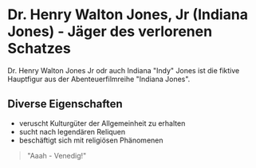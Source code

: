 # Dr. Henry Walton Jones, Jr (Indiana Jones) - Jäger des verlorenen Schatzes

Dr. Henry Walton Jones Jr odr auch Indiana "Indy" Jones ist die fiktive Hauptfigur aus der Abenteuerfilmreihe "Indiana Jones".

## Diverse Eigenschaften

* veruscht Kulturgüter der Allgemeinheit zu erhalten
* sucht nach legendären Reliquen
* beschäftigt sich mit religiösen Phänomenen

> "Aaah - Venedig!"
